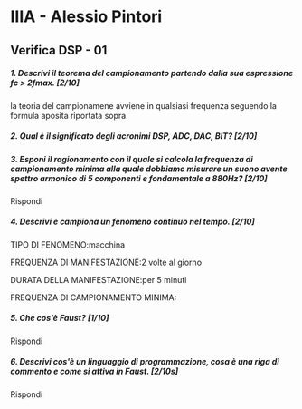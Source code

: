 # IIIA - Alessio Pintori

## Verifica DSP - 01

##### 1. Descrivi il teorema del campionamento partendo dalla sua espressione _fc > 2fmax_. [2/10]

la teoria del campionamene avviene in qualsiasi frequenza seguendo la formula aposita riportata sopra. 

##### 2. Qual è il significato degli acronimi _DSP_, _ADC_, _DAC_, _BIT_? [2/10]



##### 3. Esponi il ragionamento con il quale si calcola la frequenza di campionamento minima alla quale dobbiamo misurare un suono avente spettro armonico di 5 componenti e fondamentale a _880Hz_? [2/10]

Rispondi

##### 4. Descrivi e campiona un fenomeno continuo nel tempo. [2/10]

TIPO DI FENOMENO:macchina 

FREQUENZA DI MANIFESTAZIONE:2 volte al giorno 

DURATA DELLA MANIFESTAZIONE:per 5 minuti

FREQUENZA DI CAMPIONAMENTO MINIMA:

##### 5. Che cos'è _Faust_? [1/10]

Rispondi

##### 6. Descrivi cos'è un linguaggio di programmazione, cosa è una riga di commento e come si attiva in _Faust_. [2/10s]

Rispondi
